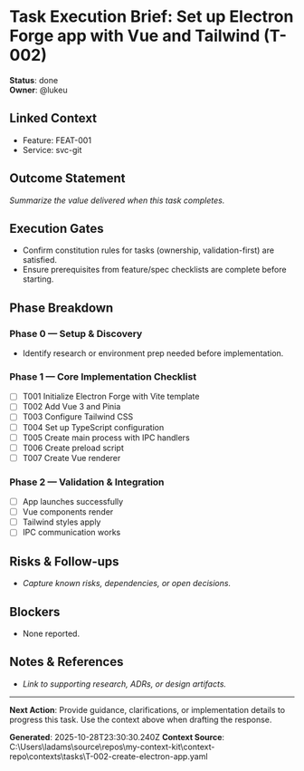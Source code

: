 # Task Execution Brief: Set up Electron Forge app with Vue and Tailwind (T-002)

**Status**: done  
**Owner**: @lukeu

## Linked Context
- Feature: FEAT-001
- Service: svc-git

## Outcome Statement
_Summarize the value delivered when this task completes._

## Execution Gates
- Confirm constitution rules for tasks (ownership, validation-first) are satisfied.
- Ensure prerequisites from feature/spec checklists are complete before starting.

## Phase Breakdown
### Phase 0 — Setup & Discovery
- Identify research or environment prep needed before implementation.

### Phase 1 — Core Implementation Checklist
- [ ] T001 Initialize Electron Forge with Vite template
- [ ] T002 Add Vue 3 and Pinia
- [ ] T003 Configure Tailwind CSS
- [ ] T004 Set up TypeScript configuration
- [ ] T005 Create main process with IPC handlers
- [ ] T006 Create preload script
- [ ] T007 Create Vue renderer

### Phase 2 — Validation & Integration
- [ ] App launches successfully
- [ ] Vue components render
- [ ] Tailwind styles apply
- [ ] IPC communication works

## Risks & Follow-ups
- _Capture known risks, dependencies, or open decisions._

## Blockers
- None reported.

## Notes & References
- _Link to supporting research, ADRs, or design artifacts._

---

**Next Action**: Provide guidance, clarifications, or implementation details to progress this task. Use the context above when drafting the response.

**Generated**: 2025-10-28T23:30:30.240Z
**Context Source**: C:\Users\ladams\source\repos\my-context-kit\context-repo\contexts\tasks\T-002-create-electron-app.yaml

